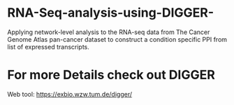 # RNA-Seq-analysis-using-DIGGER-

Applying network-level analysis to the RNA-seq data from The Cancer Genome Atlas pan-cancer dataset to construct a condition specific PPI from list of expressed transcripts.


# For more Details check out DIGGER 
Web tool: https://exbio.wzw.tum.de/digger/

